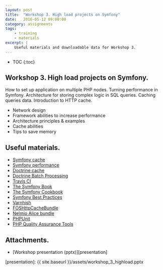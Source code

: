 ```yaml
---
layout: post
title:  "Workshop 3. High load projects on Symfony"
date:   2016-05-12 09:00:00
category: assignments
tags:
    - training
    - materials
excerpt: |
    Useful materials and downloadable data for Workshop 3.
---
```

* TOC
{:toc}

## Workshop 3. High load projects on Symfony.

How to set up application on multiple PHP nodes. Turning performance in Symfony. Architecture for storing
complex logic in SQL queries. Caching queries data. Introduction to HTTP cache.

* Network design
* Framework abilities to increase performance
* Architecture principles & examples
* Cache abilities
* Tips to save memory

## Useful materials.

* [Symfony cache][symfony-cache]
* [Symfony performance][symfony-performance]
* [Doctrine cache][doctrine-cache]
* [Doctrine Batch Processing][doctrine-batch]
* [Travis CI][travis-ci]
* [The Symfony Book][sf-book]
* [The Symfony Cookbook][sf-cookbook]
* [Symfony Best Practices][sf-best-practices]
* [Varnhish][varnish]
* [FOSHttpCacheBundle][fos-cache]
* [Nelmio Alice bundle][alice]
* [PHPUnit][phpunit]
* [PHP Quality Assurance Tools][php-code-quality]

## Attachments.

* [Workshop presentation (pptx)][presentation]

[symfony-performance]:  http://symfony.com/doc/current/book/performance.html
[symfony-cache]:        http://symfony.com/doc/current/book/http_cache.html
[doctrine-cache]:       http://doctrine-orm.readthedocs.io/projects/doctrine-orm/en/latest/reference/caching.html
[alice]:                https://github.com/hautelook/AliceBundle
[travis-ci]:            https://travis-ci.org/
[doctrine-batch]:       http://doctrine-orm.readthedocs.org/en/latest/reference/batch-processing.html
[sf-book]:              http://symfony.com/doc/current/book/index.html
[sf-cookbook]:          http://symfony.com/doc/current/cookbook/index.html
[sf-best-practices]:    http://symfony.com/doc/current/best_practices/index.html
[varnish]:              https://www.varnish-cache.org/
[fos-cache]:            http://foshttpcachebundle.readthedocs.org/en/latest/
[phpunit]:              https://phpunit.de/
[php-code-quality]:     http://www.sitepoint.com/8-must-have-php-quality-assurance-tools/
[presentation]:         {{ site.baseurl }}/assets/workshop_3_highload.pptx